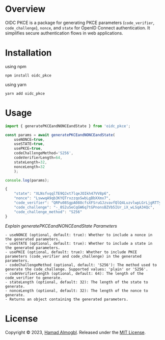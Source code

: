 # Overview


OIDC PKCE is a package for generating PKCE parameters (`code_verifier`, `code_challenge`), `nonce`, and `state` for OpenID Connect authentication. It simplifies secure authentication flows in web applications.

# Installation

using npm
```shell
npm install oidc_pkce
```

using yarn
```shell
yarn add oidc_pkce
```

# Usage

```javascript
import { generatePKCEandNONCEandState } from 'oidc_pkce';

const params = await generatePKCEandNONCEandState(
    useNONCE=true, 
    useSTATE=true, 
    usePKCE=true, 
    codeChallengeMethod='S256',
    codeVerifierLength=64,
    stateLength=32,
    nonceLength=32
    );

console.log(params);

```

```js
{
    "state": "XLNsfvqqlTE9QJxt7lqeJOIkh47VV8p6",
    "nonce": "LswwqA9qb3KYQTrxzzqoSwbLgBbXXmx7",
    "code_verifier": "QRPu08SgpA088cfsXFSruGJzvavfQlQ4LuzvlwpLGrLjgRTTy5nzonga96VsDBJR",
    "code_challenge": "-_0S2uSeCqGW6q7tGPnonsBZVb5IUr_iX_wLSqA34Qc",
    "code_challenge_method": "S256"
}
```

*Explain generatePKCEandNONCEandState Parameters*

    - useNONCE (optional, default: true): Whether to include a nonce in the generated parameters.
    - useSTATE (optional, default: true): Whether to include a state in the generated parameters.
    - usePKCE (optional, default: true): Whether to include PKCE parameters (code_verifier and code_challenge) in the generated parameters.
    - codeChallengeMethod (optional, default: 'S256'): The method used to generate the code_challenge. Supported values: 'plain' or 'S256'.
    - codeVerifierLength (optional, default: 64): The length of the code_verifier to generate.
    - stateLength (optional, default: 32): The length of the state to generate.
    - nonceLength (optional, default: 32): The length of the nonce to generate.
    - Returns an object containing the generated parameters.






# License
Copyright © 2023, [Hamad Almogbl](https://github.com/halmogbl).
Released under the [MIT License](LICENSE).

